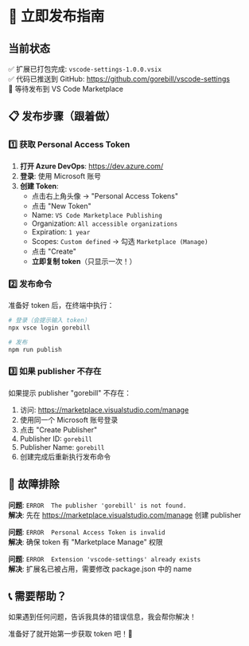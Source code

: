# 🚀 立即发布指南

## 当前状态
✅ 扩展已打包完成: `vscode-settings-1.0.0.vsix`  
✅ 代码已推送到 GitHub: https://github.com/gorebill/vscode-settings  
🔄 等待发布到 VS Code Marketplace

## 📋 发布步骤（跟着做）

### 1️⃣ 获取 Personal Access Token

1. **打开 Azure DevOps**: https://dev.azure.com/
2. **登录**: 使用 Microsoft 账号
3. **创建 Token**:
   - 点击右上角头像 → "Personal Access Tokens"
   - 点击 "New Token"
   - Name: `VS Code Marketplace Publishing`
   - Organization: `All accessible organizations`
   - Expiration: `1 year`
   - Scopes: `Custom defined` → 勾选 `Marketplace (Manage)`
   - 点击 "Create"
   - **立即复制 token**（只显示一次！）

### 2️⃣ 发布命令

准备好 token 后，在终端中执行：

```bash
# 登录（会提示输入 token）
npx vsce login gorebill

# 发布
npm run publish
```

### 3️⃣ 如果 publisher 不存在

如果提示 publisher "gorebill" 不存在：

1. 访问: https://marketplace.visualstudio.com/manage
2. 使用同一个 Microsoft 账号登录
3. 点击 "Create Publisher"
4. Publisher ID: `gorebill`
5. Publisher Name: `gorebill`
6. 创建完成后重新执行发布命令

## 🔧 故障排除

**问题**: `ERROR  The publisher 'gorebill' is not found.`  
**解决**: 先在 https://marketplace.visualstudio.com/manage 创建 publisher

**问题**: `ERROR  Personal Access Token is invalid`  
**解决**: 确保 token 有 "Marketplace Manage" 权限

**问题**: `ERROR  Extension 'vscode-settings' already exists`  
**解决**: 扩展名已被占用，需要修改 package.json 中的 name

## 📞 需要帮助？

如果遇到任何问题，告诉我具体的错误信息，我会帮你解决！

准备好了就开始第一步获取 token 吧！🚀
